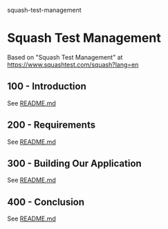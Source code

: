 squash-test-management
# Squash Test Management

Based on "Squash Test Management" at https://www.squashtest.com/squash?lang=en

## 100 - Introduction

See [README.md](./100/README.md)

## 200 - Requirements

See [README.md](./200/README.md)

## 300 - Building Our Application

See [README.md](./300/README.md)

## 400 - Conclusion

See [README.md](./400/README.md)

